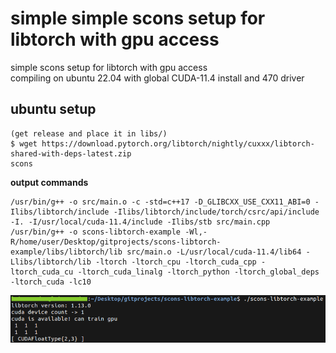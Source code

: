 

# simple simple scons setup for libtorch with gpu access

simple scons setup for libtorch with gpu access<br> 
compiling on ubuntu 22.04 with global CUDA-11.4 install and 470 driver<br>

## ubuntu setup

```
(get release and place it in libs/)
$ wget https://download.pytorch.org/libtorch/nightly/cuxxx/libtorch-shared-with-deps-latest.zip
scons
```

**output commands**

```
/usr/bin/g++ -o src/main.o -c -std=c++17 -D_GLIBCXX_USE_CXX11_ABI=0 -Ilibs/libtorch/include -Ilibs/libtorch/include/torch/csrc/api/include -I. -I/usr/local/cuda-11.4/include -Ilibs/stb src/main.cpp
/usr/bin/g++ -o scons-libtorch-example -Wl,-R/home/user/Desktop/gitprojects/scons-libtorch-example/libs/libtorch/lib src/main.o -L/usr/local/cuda-11.4/lib64 -Llibs/libtorch/lib -ltorch -ltorch_cpu -ltorch_cuda_cpp -ltorch_cuda_cu -ltorch_cuda_linalg -ltorch_python -ltorch_global_deps -ltorch_cuda -lc10
```

![terminal print](./images/print.png)